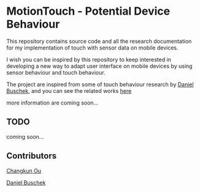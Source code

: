 # MotionTouch - Potential Device Behaviour

This repository contains source code and all the research documentation for my implementation of touch with sensor data on mobile devices. 

I wish you can be inspired by this repository to keep interested in developing a new way to adapt user interface on mobile devices by using sensor behaviour and touch behaviour.

The project are inspired from some of touch behaviour research by [Daniel Buschek](http://www.medien.ifi.lmu.de/team/daniel.buschek/), and you can see the related works [here](https://scholar.google.de/citations?user=TsVkUBwAAAAJ)

more information are coming soon...

## TODO

coming soon...



## Contributors

[Changkun Ou](http://changkun.us/)

[Daniel Buschek](http://www.medien.ifi.lmu.de/team/daniel.buschek/)
